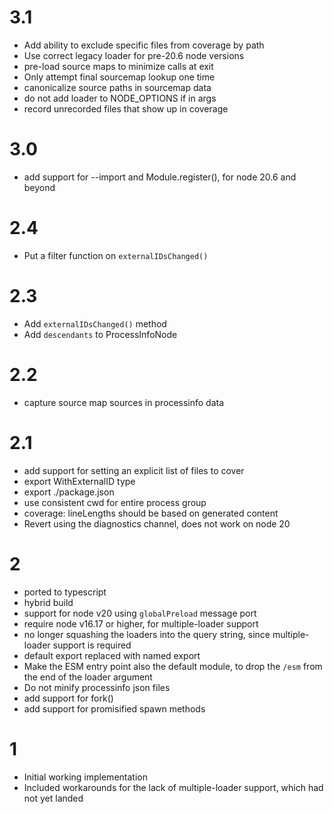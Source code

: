 # 3.1

- Add ability to exclude specific files from coverage by path
- Use correct legacy loader for pre-20.6 node versions
- pre-load source maps to minimize calls at exit
- Only attempt final sourcemap lookup one time
- canonicalize source paths in sourcemap data
- do not add loader to NODE_OPTIONS if in args
- record unrecorded files that show up in coverage

# 3.0

- add support for --import and Module.register(), for node 20.6
  and beyond

# 2.4

- Put a filter function on `externalIDsChanged()`

# 2.3

- Add `externalIDsChanged()` method
- Add `descendants` to ProcessInfoNode

# 2.2

- capture source map sources in processinfo data

# 2.1

- add support for setting an explicit list of files to cover
- export WithExternalID type
- export ./package.json
- use consistent cwd for entire process group
- coverage: lineLengths should be based on generated content
- Revert using the diagnostics channel, does not work on node 20

# 2

- ported to typescript
- hybrid build
- support for node v20 using `globalPreload` message port
- require node v16.17 or higher, for multiple-loader support
- no longer squashing the loaders into the query string, since
  multiple-loader support is required
- default export replaced with named export
- Make the ESM entry point also the default module, to drop the `/esm`
  from the end of the loader argument
- Do not minify processinfo json files
- add support for fork()
- add support for promisified spawn methods

# 1

- Initial working implementation
- Included workarounds for the lack of multiple-loader support,
  which had not yet landed
